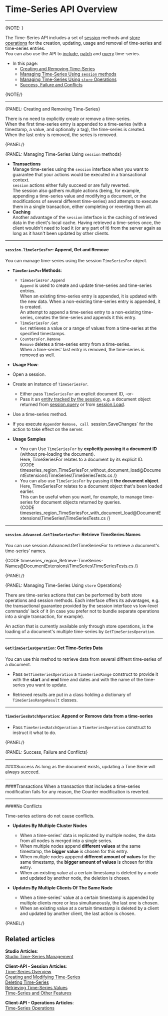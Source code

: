 ﻿# Time-Series API Overview
---

{NOTE: }

The Time-Series API includes a set of [session](../../../client-api/session/what-is-a-session-and-how-does-it-work) 
methods and [store](../../../client-api/what-is-a-document-store) 
[operations](../../../client-api/operations/what-are-operations) 
for the creation, updating, usage and removal of time-series and time-series entries.  
You can also use the API to [include](../../../client-api/session/loading-entities#load-with-includes), 
[patch](../../../client-api/operations/patching/set-based#patching-how-to-perform-set-based-operations-on-documents) 
and [query](../../../client-api/session/querying/how-to-query) 
time-series.  

* In this page:  
  * [Creating and Removing Time-Series](../../../document-extensions/timeseries/client-api/api-overview#creating-and-removing-time-series)  
  * [Managing Time-Series Using `session` methods](../../../document-extensions/timeseries/client-api/api-overview#managing-time-series-using-session-methods)  
  * [Managing Time-Series Using `store` Operations](../../../document-extensions/timeseries/client-api/api-overview#managing-time-series-using-store-operations)  
  * [Success, Failure and Conflicts](../../../document-extensions/timeseries/client-api/api-overview#success,-failure-and-conflicts)  

{NOTE/}

---

{PANEL: Creating and Removing Time-Series}

There is no need to explicitly create or remove a time-series.  
When the first time-series entry is appended to a time-series (with a timestamp, 
a value, and optionally a tag), the time-series is created.  
When the last entry is removed, the series is removed.  

{PANEL/}

{PANEL: Managing Time-Series Using `session` methods}

* **Transactions**  
  Manage time-series using the `session` interface when you want to guarantee 
  that your actions would be executed in a transactional context.  
  `session` actions either fully succeed or are fully reverted.  
  The session also gathers multiple actions (being, for example, 
  appending a time-series value and modifying a document, or the 
  modifications of several different time-series) and attempts to 
  execute them in a single transaction, either completing or reverting 
  them all.  
* **Caching**  
  Another advantage of the `session` interface is the caching of 
  retrieved data in the client's local cache. Having retrieved a time-series 
  once, the client wouldn't need to load it (or any part of it) from 
  the server again as long as it hasn't been updated by other clients.  

---

#### `session.TimeSeriesFor`: Append, Get and Remove 

You can manage time-series using the session `TimeSeriesFor` object.  

* **`TimeSeriesFor`Methods**:  
  * `TimeSeriesFor.Append`  
     `Append` is used to create and update time-series and time-series entries.  
     When an existing time-series entry is appended, it is updated with the new data. 
     When a non-existing time-series entry is appended, it is created.  
     An attempt to append a time-series entry to a non-existing time-series, 
     creates the time-series and appends it this entry.  
  * `TimeSeriesFor.Get`  
    `Get` retrieves a value or a range of values from a time-series at the 
    specified timestamps.  
  * `CountersFor.Remove`  
    `Remove` deletes a time-series entry from a time-series.  
    When a time-series' last entry is removed, the time-series is removed as well.  

*  **Usage Flow**:  
  * Open a session.  
  * Create an instance of `TimeSeriesFor`.  
      * Either pass `TimeSeriesFor` an explicit document ID, -or-  
      * Pass it an [entity tracked by the session](../../../client-api/session/loading-entities), e.g. a document object returned from [session.query](../../../client-api/session/querying/how-to-query) or from [session.Load](../../../client-api/session/loading-entities#load).  
  * Use a time-series method.  
  * If you execute `Append`or `Remove, call `session.SaveChanges` 
    for the action to take effect on the server.  

* **Usage Samples**  
  * You can Use `TimeSeriesFor` by **explicitly passing it a document ID** 
    (without pre-loading the document).  
    Here, TimeSeriesFor relates to a document by its explicit ID.  
      {CODE timeseries_region_TimeSeriesFor_without_document_load@DocumentExtensions\TimeSeries\TimeSeriesTests.cs /}  
  * You can also use `TimeSeriesFor` by passing it **the document object**.  
    Here, TimeSeriesFor relates to a document object that's been loaded earlier.  
    This can be useful when you want, for example, to manage time-series 
    for document objects returned by queries.  
      {CODE timeseries_region_TimeSeriesFor_with_document_load@DocumentExtensions\TimeSeries\TimeSeriesTests.cs /}  

---

#### `session.Advanced.GetTimeSeriesFor`: Retrieve TimeSeries Names

You can use session.Advanced.GetTimeSeriesFor to retrieve a document's 
time-series' names.  

{CODE timeseries_region_Retrieve-TimeSeries-Names@DocumentExtensions\TimeSeries\TimeSeriesTests.cs /}  

{PANEL/}

{PANEL: Managing Time-Series Using `store` Operations}

There are time-series actions that can be performed by both store operations 
and session methods. Each interface offers its advantages, e.g. the transactional 
guarantee provided by the session interface vs low-level commands' lack of it 
(in case you prefer not to bundle separate operations into a single transaction, 
for example).  

An action that is currently available only through store operations, 
is the loading of a document's multiple time-series by `GetTimeSeriesOperation`.  


---

#### `GetTimeSeriesOperation`: Get Time-Series Data  

You can use this method to retrieve data from several diffrent time-series 
of a document.  

* Pass `GetTimeSeriesOperation` a `TimeSeriesRange` construct to provide 
  it with the **start** and **end** time and dates and with the name of 
  the time-series you want to update.  

* Retrieved results are put in a class holding a dictionary of 
  `TimeSeriesRangeResult` classes.  

---

#### `TimeSeriesBatchOperation`: Append or Remove data from a time-series  
    
* Pass `TimeSeriesBatchOperation` a `TimeSeriesOperation` construct to 
  instruct it what to do.  

{PANEL/}

{PANEL: Success, Failure and Conflicts}

---

####Success
As long as the document exists, updating a Time Serie will always succeed.  

---

####Transactions
When a transaction that includes a time-series modification fails for any 
reason, the Counter modification is reverted.  

---

####No Conflicts

Time-series actions do not cause conflicts.  

* **Updates By Multiple Cluster Nodes**  
   * When a time-series' data is replicated by multiple nodes, the data 
     from all nodes is merged into a single series.  
   * When multiple nodes append **different values** at the same timestamp, 
     the **bigger value** is chosen for this entry.  
   * When multiple nodes apppend **different amount of values** for the same 
     timestamp, the **bigger amount of values** is chosen for this entry.  
   * When an existing value at a certain timestamp is deleted by a node 
     and updated by another node, the deletion is chosen.  

* **Updates By Multiple Clients Of The Same Node**  
   * When a time-series' value at a certain timestamp is appended by 
     multiple clients more or less simultaneously, the last one is chosen.  
   * When an existing value at a certain timestamp is deleted by a client 
     and updated by another client, the last action is chosen.  

{PANEL/}

## Related articles
**Studio Articles**:  
[Studio Time-Series Management]()  

**Client-API - Session Articles**:  
[Time-Series Overview]()  
[Creating and Modifying Time-Series]()  
[Deleting Time-Series]()  
[Retrieving Time-Series Values]()  
[Time-Series and Other Features]()  

**Client-API - Operations Articles**:  
[Time-Series Operations]()  
